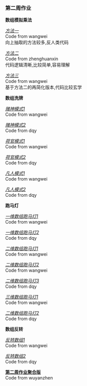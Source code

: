 ### 第二周作业  

**数组模拟乘法**  

[*方法一*](./wangwei/Multiply.java)  
Code from wangwei  
向上抽取的方法较多,反人类代码  

[*方法二* ](./zhenghuanxin/BigNum.java)  
Code from zhenghuanxin  
代码逻辑清晰,比较简单,容易理解  

[*方法三* ](./wangwei/Multiply2.java)  
Code from wangwei  
基于方法二的再简化版本,代码比较玄学  

**数组洗牌**    

[*赌神模式1*](./wangwei/PlayingCard/Gambler.java)  
Code from wangwei  

[*赌神模式2*](./dqy/w1/Main.java)  
Code from dqy  

[*荷官模式1*](./wangwei/PlayingCard/Croupier.java)  
Code from wangwei  

[*荷官模式2*](./dqy/w2/Main.java)  
Code from dqy  

[*凡人模式1*](./wangwei/PlayingCard/Ordinary.java)  
Code from wangwei  

[*凡人模式2*](./dqy/w3/Main.java)  
Code from dqy  

**跑马灯**  

[*一维数组跑马灯1*](./wangwei/marquee/OneDimensional.java)  
Code from wangwei  

[*一维数组跑马灯2*](./dqy/w5/Main.java)  
Code from dqy  

[*二维数组跑马灯1*](./wangwei/marquee/TwoDimensional.java)  
Code from wangwei  

[*二维数组跑马灯2*](./wangwei/marquee/TwoDimensional2.java)  
Code from wangwei  


[*二维数组跑马灯3*](./dqy/w6/Main.java)    
Code from dqy  

[*三维数组跑马灯1*](./wangwei/marquee/ThreeDimensional.java)  
Code from wangwei  

[*二维数组跑马灯2*](./dqy/w7/Main.java)    
Code from dqy  

**数组反转**  

[*反转数组1*](./wangwei/ReverseArray.java)  
Code from wangwei  

[*反转数组2*](./dqy/w4/Main.java)  
Code from dqy  

[**第二周作业聚合版**](./wuyanzhen/Week2.java)  
Code from wuyanzhen   

